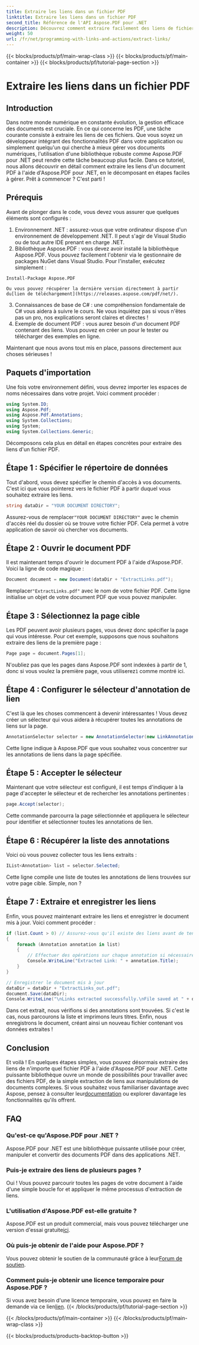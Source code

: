 ```yaml
---
title: Extraire les liens dans un fichier PDF
linktitle: Extraire les liens dans un fichier PDF
second_title: Référence de l'API Aspose.PDF pour .NET
description: Découvrez comment extraire facilement des liens de fichiers PDF à l'aide d'Aspose.PDF pour .NET dans ce didacticiel étape par étape.
weight: 50
url: /fr/net/programming-with-links-and-actions/extract-links/
---
```


{{< blocks/products/pf/main-wrap-class >}}
{{< blocks/products/pf/main-container >}}
{{< blocks/products/pf/tutorial-page-section >}}

# Extraire les liens dans un fichier PDF

## Introduction

Dans notre monde numérique en constante évolution, la gestion efficace des documents est cruciale. En ce qui concerne les PDF, une tâche courante consiste à extraire les liens de ces fichiers. Que vous soyez un développeur intégrant des fonctionnalités PDF dans votre application ou simplement quelqu'un qui cherche à mieux gérer vos documents numériques, l'utilisation d'une bibliothèque robuste comme Aspose.PDF pour .NET peut rendre cette tâche beaucoup plus facile. Dans ce tutoriel, nous allons découvrir en détail comment extraire les liens d'un document PDF à l'aide d'Aspose.PDF pour .NET, en le décomposant en étapes faciles à gérer. Prêt à commencer ? C'est parti !

## Prérequis

Avant de plonger dans le code, vous devez vous assurer que quelques éléments sont configurés :

1. Environnement .NET : assurez-vous que votre ordinateur dispose d'un environnement de développement .NET. Il peut s'agir de Visual Studio ou de tout autre IDE prenant en charge .NET.
2. Bibliothèque Aspose.PDF : vous devez avoir installé la bibliothèque Aspose.PDF. Vous pouvez facilement l'obtenir via le gestionnaire de packages NuGet dans Visual Studio. Pour l'installer, exécutez simplement :
```
Install-Package Aspose.PDF
```
    Ou vous pouvez récupérer la dernière version directement à partir du[lien de téléchargement](https://releases.aspose.com/pdf/net/).
3. Connaissances de base de C# : une compréhension fondamentale de C# vous aidera à suivre le cours. Ne vous inquiétez pas si vous n'êtes pas un pro, nos explications seront claires et directes !
4. Exemple de document PDF : vous aurez besoin d'un document PDF contenant des liens. Vous pouvez en créer un pour le tester ou télécharger des exemples en ligne.

Maintenant que nous avons tout mis en place, passons directement aux choses sérieuses !

## Paquets d'importation

Une fois votre environnement défini, vous devrez importer les espaces de noms nécessaires dans votre projet. Voici comment procéder :

```csharp
using System.IO;
using Aspose.Pdf;
using Aspose.Pdf.Annotations;
using System.Collections;
using System;
using System.Collections.Generic;
```

Décomposons cela plus en détail en étapes concrètes pour extraire des liens d'un fichier PDF.

## Étape 1 : Spécifier le répertoire de données

Tout d'abord, vous devez spécifier le chemin d'accès à vos documents. C'est ici que vous pointerez vers le fichier PDF à partir duquel vous souhaitez extraire les liens. 

```csharp
string dataDir = "YOUR DOCUMENT DIRECTORY";
```

 Assurez-vous de remplacer`"YOUR DOCUMENT DIRECTORY"` avec le chemin d'accès réel du dossier où se trouve votre fichier PDF. Cela permet à votre application de savoir où chercher vos documents.

## Étape 2 : Ouvrir le document PDF

Il est maintenant temps d'ouvrir le document PDF à l'aide d'Aspose.PDF. Voici la ligne de code magique :

```csharp
Document document = new Document(dataDir + "ExtractLinks.pdf");
```

 Remplacer`"ExtractLinks.pdf"` avec le nom de votre fichier PDF. Cette ligne initialise un objet de votre document PDF que vous pouvez manipuler.

## Étape 3 : Sélectionnez la page cible

Les PDF peuvent avoir plusieurs pages, vous devez donc spécifier la page qui vous intéresse. Pour cet exemple, supposons que nous souhaitons extraire des liens de la première page :

```csharp
Page page = document.Pages[1];
```

 N'oubliez pas que les pages dans Aspose.PDF sont indexées à partir de 1, donc si vous voulez la première page, vous utiliserez`1` comme montré ici.

## Étape 4 : Configurer le sélecteur d'annotation de lien

C'est là que les choses commencent à devenir intéressantes ! Vous devez créer un sélecteur qui vous aidera à récupérer toutes les annotations de liens sur la page.

```csharp
AnnotationSelector selector = new AnnotationSelector(new LinkAnnotation(page, Aspose.Pdf.Rectangle.Trivial));
```

Cette ligne indique à Aspose.PDF que vous souhaitez vous concentrer sur les annotations de liens dans la page spécifiée.

## Étape 5 : Accepter le sélecteur

Maintenant que votre sélecteur est configuré, il est temps d'indiquer à la page d'accepter le sélecteur et de rechercher les annotations pertinentes :

```csharp
page.Accept(selector);
```

Cette commande parcourra la page sélectionnée et appliquera le sélecteur pour identifier et sélectionner toutes les annotations de lien.

## Étape 6 : Récupérer la liste des annotations

Voici où vous pouvez collecter tous les liens extraits :

```csharp
IList<Annotation> list = selector.Selected;
```

Cette ligne compile une liste de toutes les annotations de liens trouvées sur votre page cible. Simple, non ?

## Étape 7 : Extraire et enregistrer les liens

Enfin, vous pouvez maintenant extraire les liens et enregistrer le document mis à jour. Voici comment procéder :

```csharp
if (list.Count > 0) // Assurez-vous qu'il existe des liens avant de tenter d'y accéder
{
    foreach (Annotation annotation in list)
    {
        // Effectuer des opérations sur chaque annotation si nécessaire
        Console.WriteLine("Extracted Link: " + annotation.Title);
    }
}

// Enregistrer le document mis à jour
dataDir = dataDir + "ExtractLinks_out.pdf";
document.Save(dataDir);
Console.WriteLine("\nLinks extracted successfully.\nFile saved at " + dataDir);
```

Dans cet extrait, nous vérifions si des annotations sont trouvées. Si c'est le cas, nous parcourons la liste et imprimons leurs titres. Enfin, nous enregistrons le document, créant ainsi un nouveau fichier contenant vos données extraites !

## Conclusion

 Et voilà ! En quelques étapes simples, vous pouvez désormais extraire des liens de n'importe quel fichier PDF à l'aide d'Aspose.PDF pour .NET. Cette puissante bibliothèque ouvre un monde de possibilités pour travailler avec des fichiers PDF, de la simple extraction de liens aux manipulations de documents complexes. Si vous souhaitez vous familiariser davantage avec Aspose, pensez à consulter leur[documentation](https://reference.aspose.com/pdf/net/) ou explorer davantage les fonctionnalités qu'ils offrent.

## FAQ

### Qu'est-ce qu'Aspose.PDF pour .NET ?
Aspose.PDF pour .NET est une bibliothèque puissante utilisée pour créer, manipuler et convertir des documents PDF dans des applications .NET.

### Puis-je extraire des liens de plusieurs pages ?
Oui ! Vous pouvez parcourir toutes les pages de votre document à l'aide d'une simple boucle for et appliquer le même processus d'extraction de liens.

### L'utilisation d'Aspose.PDF est-elle gratuite ?
Aspose.PDF est un produit commercial, mais vous pouvez télécharger une version d'essai gratuite[ici](https://releases.aspose.com/).

### Où puis-je obtenir de l'aide pour Aspose.PDF ?
 Vous pouvez obtenir le soutien de la communauté grâce à leur[Forum de soutien](https://forum.aspose.com/c/pdf/10).

### Comment puis-je obtenir une licence temporaire pour Aspose.PDF ?
 Si vous avez besoin d'une licence temporaire, vous pouvez en faire la demande via ce lien[lien](https://purchase.aspose.com/temporary-license/).
{{< /blocks/products/pf/tutorial-page-section >}}

{{< /blocks/products/pf/main-container >}}
{{< /blocks/products/pf/main-wrap-class >}}

{{< blocks/products/products-backtop-button >}}

